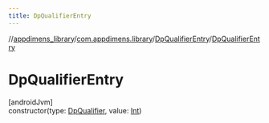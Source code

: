 ```yaml
---
title: DpQualifierEntry
---
```

//[appdimens_library](../../../index.html)/[com.appdimens.library](../index.html)/[DpQualifierEntry](index.html)/[DpQualifierEntry](-dp-qualifier-entry.html)



# DpQualifierEntry



[androidJvm]\
constructor(type: [DpQualifier](../-dp-qualifier/index.html), value: [Int](https://kotlinlang.org/api/core/kotlin-stdlib/kotlin/-int/index.html))



